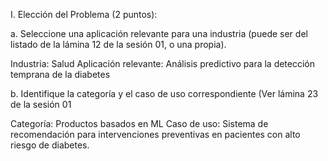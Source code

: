 I.	Elección del Problema (2 puntos):

a. Seleccione una aplicación relevante para una industria (puede ser del listado de la lámina 12 de la sesión 01, o una propia).

Industria: Salud
Aplicación relevante: Análisis predictivo para la detección temprana de la diabetes

b. Identifique la categoría y el caso de uso correspondiente (Ver lámina 23 de la sesión 01

Categoría: Productos basados en ML
Caso de uso: Sistema de recomendación para intervenciones preventivas en pacientes con alto riesgo de diabetes.